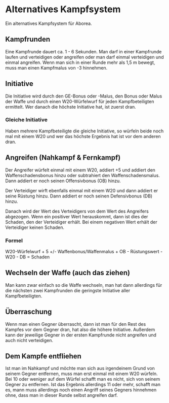 # Alternatives Kampfsystem

Ein alternatives Kampfsystem für Aborea.

## Kampfrunden

Eine Kampfrunde dauert ca. 1 - 6 Sekunden. Man darf in einer Kampfrunde laufen und verteidigen oder angreifen oder man darf einmal verteidigen und einmal angreifen. Wenn man sich in einer Runde mehr als 1,5 m bewegt, muss man einen Kampfmalus von -3 hinnehmen.

## Initiative

Die Initiative wird durch den GE-Bonus oder -Malus, den Bonus oder Malus der Waffe und durch einen W20-Würfelwurf für jeden Kampfbeteiligten ermittelt. Wer danach die höchste Initiative hat, ist zuerst dran.

### Gleiche Initiative

Haben mehrere Kampfbeteiligte die gleiche Initiative, so würfeln beide noch mal mit einem W20 und wer das höchste Ergebnis hat ist vor dem anderen dran.

## Angreifen \(Nahkampf & Fernkampf\)

Der Angreifer würfelt einmal mit einem W20, addiert +5 und addiert den Waffenschadensbonus hinzu oder subtrahiert den Waffenschadensmalus. Dann addiert er noch seinen Offensivbonus \(OB\) hinzu.

Der Verteidiger wirft ebenfalls einmal mit einem W20 und dann addiert er seine Rüstung hinzu. Dann addiert er noch seinen Defensivbonus \(DB\) hinzu.

Danach wird der Wert des Verteidigers von dem Wert des Angreifers abgezogen. Wenn ein positiver Wert herauskommt, dann ist dies der Schaden, den der Verteidiger erhält. Bei einem negativen Wert erhält der Verteidiger keinen Schaden.

### Formel

W20-Würfelwurf + 5 +/- Waffenbonus/Waffenmalus + OB - Rüstungswert - W20 - DB = Schaden

## Wechseln der Waffe \(auch das ziehen\)

Man kann zwar einfach so die Waffe wechseln, man hat dann allerdings für die nächsten zwei Kampfrunden die geringste Initiative aller Kampfbeteiligten.

## Überraschung

Wenn man einen Gegner überrascht, dann ist man für den Rest des Kampfes vor dem Gegner dran, hat also die höhere Initiative. Außerdem kann der jeweilige Gegner in der ersten Kampfrunde nicht angreifen und auch nicht verteidigen.

## Dem Kampfe entfliehen

Ist man im Nahkampf und möchte man sich aus irgendeinem Grund von seinem Gegner entfernen, muss man erst einmal mit einem W20 würfeln. Bei 10 oder weniger auf dem Würfel schafft man es nicht, sich von seinem Gegner zu entfernen. Ist das Ergebnis allerdings 11 oder mehr, schafft man es, mann muss allerdings noch einen Angriff seines Gegners hinnehmen ohne, dass man in dieser Runde selbst angreifen darf.

